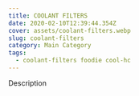 ```yaml
---
title: COOLANT FILTERS
date: 2020-02-10T12:39:44.354Z
cover: assets/coolant-filters.webp
slug: coolant-filters
category: Main Category
tags:
  - coolant-filters foodie cool-hc
---
```

Description
